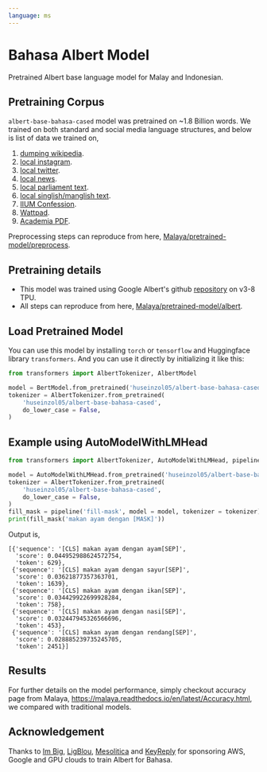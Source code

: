 ```yaml
---
language: ms
---
```


# Bahasa Albert Model

Pretrained Albert base language model for Malay and Indonesian. 

## Pretraining Corpus

`albert-base-bahasa-cased` model was pretrained on ~1.8 Billion words. We trained on both standard and social media language structures, and below is list of data we trained on,

1. [dumping wikipedia](https://github.com/huseinzol05/Malaya-Dataset#wikipedia-1).
2. [local instagram](https://github.com/huseinzol05/Malaya-Dataset#instagram).
3. [local twitter](https://github.com/huseinzol05/Malaya-Dataset#twitter-1).
4. [local news](https://github.com/huseinzol05/Malaya-Dataset#public-news).
5. [local parliament text](https://github.com/huseinzol05/Malaya-Dataset#parliament).
6. [local singlish/manglish text](https://github.com/huseinzol05/Malaya-Dataset#singlish-text).
7. [IIUM Confession](https://github.com/huseinzol05/Malaya-Dataset#iium-confession).
8. [Wattpad](https://github.com/huseinzol05/Malaya-Dataset#wattpad).
9. [Academia PDF](https://github.com/huseinzol05/Malaya-Dataset#academia-pdf).

Preprocessing steps can reproduce from here, [Malaya/pretrained-model/preprocess](https://github.com/huseinzol05/Malaya/tree/master/pretrained-model/preprocess).

## Pretraining details

- This model was trained using Google Albert's github [repository](https://github.com/google-research/ALBERT) on v3-8 TPU.
- All steps can reproduce from here, [Malaya/pretrained-model/albert](https://github.com/huseinzol05/Malaya/tree/master/pretrained-model/albert).

## Load Pretrained Model

You can use this model by installing `torch` or `tensorflow` and Huggingface library `transformers`. And you can use it directly by initializing it like this:  

```python
from transformers import AlbertTokenizer, AlbertModel

model = BertModel.from_pretrained('huseinzol05/albert-base-bahasa-cased')
tokenizer = AlbertTokenizer.from_pretrained(
    'huseinzol05/albert-base-bahasa-cased',
    do_lower_case = False,
)
```

## Example using AutoModelWithLMHead

```python
from transformers import AlbertTokenizer, AutoModelWithLMHead, pipeline

model = AutoModelWithLMHead.from_pretrained('huseinzol05/albert-base-bahasa-cased')
tokenizer = AlbertTokenizer.from_pretrained(
    'huseinzol05/albert-base-bahasa-cased',
    do_lower_case = False,
)
fill_mask = pipeline('fill-mask', model = model, tokenizer = tokenizer)
print(fill_mask('makan ayam dengan [MASK]'))
```

Output is,

```text
[{'sequence': '[CLS] makan ayam dengan ayam[SEP]',
  'score': 0.044952988624572754,
  'token': 629},
 {'sequence': '[CLS] makan ayam dengan sayur[SEP]',
  'score': 0.03621877357363701,
  'token': 1639},
 {'sequence': '[CLS] makan ayam dengan ikan[SEP]',
  'score': 0.034429922699928284,
  'token': 758},
 {'sequence': '[CLS] makan ayam dengan nasi[SEP]',
  'score': 0.032447945326566696,
  'token': 453},
 {'sequence': '[CLS] makan ayam dengan rendang[SEP]',
  'score': 0.028885239735245705,
  'token': 2451}]
```

## Results

For further details on the model performance, simply checkout accuracy page from Malaya, https://malaya.readthedocs.io/en/latest/Accuracy.html, we compared with traditional models.

## Acknowledgement

Thanks to [Im Big](https://www.facebook.com/imbigofficial/), [LigBlou](https://www.facebook.com/ligblou), [Mesolitica](https://mesolitica.com/) and [KeyReply](https://www.keyreply.com/) for sponsoring AWS, Google and GPU clouds to train Albert for Bahasa. 


